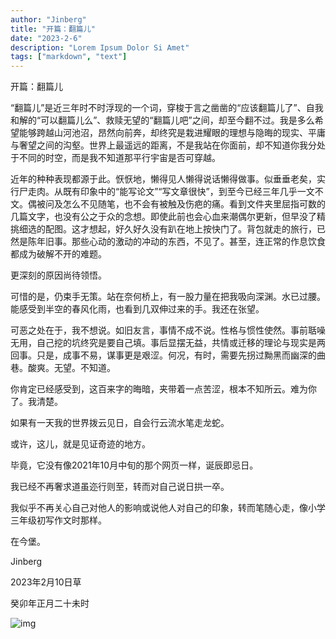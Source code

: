 ```yaml
---
author: "Jinberg"
title: "开篇：翻篇儿"
date: "2023-2-6"
description: "Lorem Ipsum Dolor Si Amet"
tags: ["markdown", "text"]
---
```


开篇：翻篇儿

“翻篇儿”是近三年时不时浮现的一个词，穿梭于言之凿凿的“应该翻篇儿了”、自我和解的“可以翻篇儿么”、救赎无望的“翻篇儿吧”之间，却至今翻不过。我是多么希望能够跨越山河池沼，昂然向前奔，却终究是栽进耀眼的理想与隐晦的现实、平庸与奢望之间的沟壑。世界上最遥远的距离，不是我站在你面前，却不知道你我分处于不同的时空，而是我不知道那平行宇宙是否可穿越。

近年的种种表现都源于此。恹恹地，懒得见人懒得说话懒得做事。似垂垂老矣，实行尸走肉。从既有印象中的“能写论文”“写文章很快”，到至今已经三年几乎一文不文。偶被问及怎么不见随笔，也不会有被触及伤疤的痛。看到文件夹里屈指可数的几篇文字，也没有公之于众的念想。即使此前也会心血来潮偶尔更新，但早没了精挑细选的配图。这才想起，好久好久没有趴在地上按快门了。背包就走的旅行，已然是陈年旧事。那些心动的激动的冲动的东西，不见了。甚至，连正常的作息饮食都成为破解不开的难题。

更深刻的原因尚待领悟。

可惜的是，仍束手无策。站在奈何桥上，有一股力量在把我吸向深渊。水已过腰。能感受到半空的春风化雨，也看到几双伸过来的手。我还在张望。

可恶之处在于，我不想说。如旧友言，事情不成不说。性格与惯性使然。事前聒噪无用，自己挖的坑终究是要自己填。事后显摆无益，共情或迁移的理论与现实是两回事。只是，成事不易，谋事更是艰涩。何况，有时，需要先拐过黝黑而幽深的曲巷。酸爽。无望。不知道。

你肯定已经感受到，这百来字的晦暗，夹带着一点苦涩，根本不知所云。难为你了。我清楚。

如果有一天我的世界拨云见日，自会行云流水笔走龙蛇。

或许，这儿，就是见证奇迹的地方。

毕竟，它没有像2021年10月中旬的那个网页一样，诞辰即忌日。

我已经不再奢求道虽迩行则至，转而对自己说日拱一卒。

我似乎不再关心自己对他人的影响或说他人对自己的印象，转而笔随心走，像小学三年级初写作文时那样。

在今堡。

Jinberg


2023年2月10日草


癸卯年正月二十未时


![img](/images/20200210.webp "仙居")
